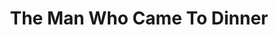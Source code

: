 ---
title: The Man Who Came To Dinner
year: 1941
opening_date: 1941-10-14
closing_date: 1941-10-17
layout: productions
image:
image_caption:
image_credit:
playbill: 
category: 
Theatre: Theatre Jacksonville
Venue: Little Theatre
cast:
  1st Deputy: Ray Sage
  1st Expressman: George Spelvin
  1st Radio Technician: George Spelvin, Jr
  2nd Deputy: Martin Temple
  2nd Expressman: Ellis Barnett
  2nd Radio Technician: Milton Rehberg
  A Plainclothes Man: J. Ed. Currington
  Banjo: Alfred Seitner
  Bert Jefferson: Jimmie Lumpkin
  Beverly Carlton: E.S. Beauchamp-Nobbs
  Dr. Bradley: Donald DeHoff
  Harriet Stanley: Jewett Ashley
  John: William Brenner
  June Stanley: Marguerite Phillips
  Lorraine Sheldon: Mary Crabtree
  Luncheon Guest:
    - Ensign Jack W. Jordan
    - Ensign Melville F. Heath, Jr.
    - Lt. Leonidas M. Matthews
  Maggie Cutler: Patricia Eatman
  Miss Preen: Irma Stockwell
  Mr. Baker: Lt. (j.g.) Owen E. Sowerwine
  Mr. Stanley: Phil Devlin
  Mrs. Dexter: Mary Noble
  Mrs. Ernest Stanley: Mary Holden Poyntz
  Mrs. McCutcheon: Shirley Chardkoff
  Professor Metz: Rawdon Sharpe
  Richard Stanley: Hal Taylor, Jr.
  Sandy: John Fankhauser
  Sarah: Ruth Carruthers
  Sheridan Whiteside: Lt. Commander P.C. Poyntz
  Westcott: Dr. Louis Larmoyeux, jr.
  Young Boy:
    - Charlie Travis
    - Gay Anderson
    - Jack Hartley
    - Jack Porter
    - Leslie McKay
    - Louis Odom
crew:
  Assistant to Director: Maybird Heath
  Director: Leighton M. Ballew
  Make-up:
    - Elmo Lehman
  Make-up Assistant:
    - Eleanor Edwards
    - Jean Runyon
    - Mrs. C.W. Nelson
    - Mrs. Rawdon Sharpe
    - Peppy Broome
  Property Assistant:
    - Margaret Devlin
    - Marian Whatley
    - Meta Gilmore
  Props: Mrs. L.D. Behner
  Stage Crew:
    - Dorothy Lupfer
    - Eleanor Edwards
    - Elizabeth Hulett
    - Ellis Barnett
    - J.Ed. Currington
    - Margery Jones
    - Martin Temple
    - Mary Garcia
    - Meta Gilmore
    - Ray Sage
    - Stokes Perry
  Stage Manager: Jessie Hoagland
orchestra:
external_links:
---